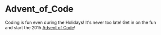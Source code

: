 # Advent_of_Code

Coding is fun even during the Holidays!  It's never too late! Get in on the fun and start the 2015 [Advent of Code](http://adventofcode.com/ "Advent of Code")!
